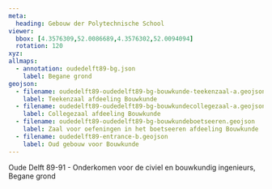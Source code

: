 ```yaml
---
meta: 
  heading: Gebouw der Polytechnische School
viewer:
  bbox: [4.3576309,52.0086689,4.3576302,52.0094094]
  rotation: 120
xyz:
allmaps: 
  - annotation: oudedelft89-bg.json
    label: Begane grond
geojson:
  - filename: oudedelft89-oudedelft89-bg-bouwkunde-teekenzaal-a.geojson
    label: Teekenzaal afdeeling Bouwkunde
  - filename: oudedelft89-oudedelft89-bg-bouwkundecollegezaal-a.geojson
    label: Collegezaal afdeeling Bouwkunde
  - filename: oudedelft89-oudedelft89-bg-bouwkundeboetseeren.geojson
    label: Zaal voor oefeningen in het boetseeren afdeeling Bouwkunde
  - filename: oudedelft89-entrance-b.geojson
    label: Oud gebouw voor Bouwkunde
---
```

Oude Delft 89-91 - Onderkomen voor de civiel en bouwkundig ingenieurs, Begane grond
